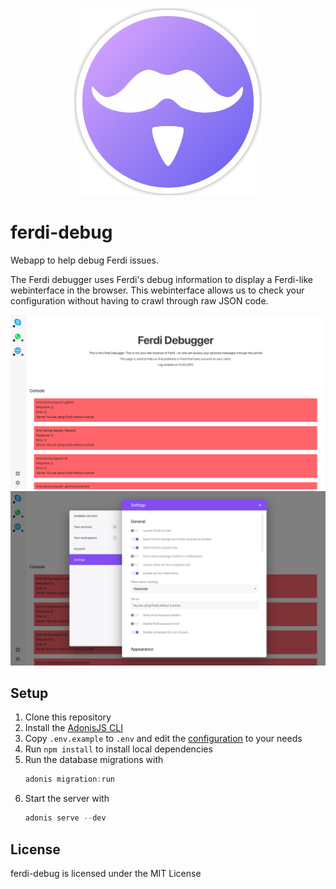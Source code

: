 <p align="center">
    <img src="./public/logo.png" alt="" width="300"/>  
</p>

# ferdi-debug
Webapp to help debug Ferdi issues.

The Ferdi debugger uses Ferdi's debug information to display a Ferdi-like webinterface in the browser. This webinterface allows us to check your configuration without having to crawl through raw JSON code.

<img alt="Ferdi homescreen" src="./screenshots/0.png">
<img alt="Ferdi settings" src="./screenshots/1.png">

## Setup
1. Clone this repository
2. Install the [AdonisJS CLI](https://adonisjs.com/)
3. Copy `.env.example` to `.env` and edit the [configuration](#configuration) to your needs
4. Run `npm install` to install local dependencies
5. Run the database migrations with
    ```js
    adonis migration:run
    ```
6. Start the server with
    ```js
    adonis serve --dev
    ```

## License
ferdi-debug is licensed under the MIT License
